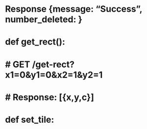# Response {message: “Success”, number_deleted: <INT>}
# def get_rect():
#     # GET /get-rect?x1=0&y1=0&x2=1&y2=1
#     # Response: [{x,y,c}]
#
#
# def set_tile:
  
